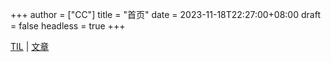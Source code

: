 +++
author = ["CC"]
title = "首页"
date = 2023-11-18T22:27:00+08:00
draft = false
headless = true
+++

[TIL](./notes/til) | [文章](./articles/)
